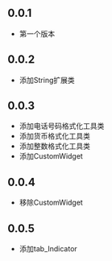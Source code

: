 ## 0.0.1

* 第一个版本

## 0.0.2

* 添加String扩展类

## 0.0.3

* 添加电话号码格式化工具类
* 添加货币格式化工具类
* 添加整数格式化工具类
* 添加CustomWidget

## 0.0.4

* 移除CustomWidget

## 0.0.5

* 添加tab_Indicator